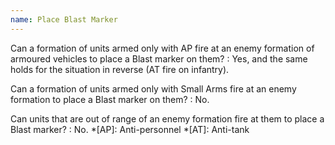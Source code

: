 ```yaml
---
name: Place Blast Marker
---
```

Can a formation of units armed only with AP fire at an enemy formation of armoured vehicles to place a Blast marker on them?
: Yes, and the same holds for the situation in reverse (AT fire on infantry).

Can a formation of units armed only with Small Arms fire at an enemy formation to place a Blast marker on them?
: No.

Can units that are out of range of an enemy formation fire at them to place a Blast marker?
: No.
*[AP]: Anti-personnel
*[AT]: Anti-tank